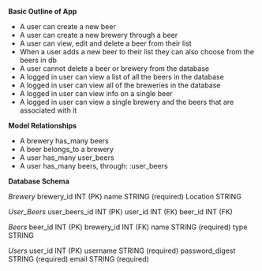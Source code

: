 **Basic Outline of App**

+ A user can create a new beer
+ A user can create a new brewery through a beer
+ A user can view, edit and delete a beer from their list
+ When a user adds a new beer to their list they can also choose from the beers in db
+ A user cannot delete a beer or brewery from the database
+ A logged in user can view a list of all the beers in the database
+ A logged in user can view all of the breweries in the database
+ A logged in user can view info on a single beer
+ A logged in user can view a single brewery and the beers that are associated with it

**Model Relationships**

+ A brewery has_many beers
+ A beer belongs_to a brewery
+ A user has_many user_beers
+ A user has_many beers, through: :user_beers

**Database Schema**

*Brewery*
brewery_id INT (PK)
name STRING (required)
Location STRING

*User_Beers*
user_beers_id INT (PK)
user_id INT (FK)
beer_id INT (FK)

*Beers*
beer_id INT (PK)
brewery_id INT (FK)
name STRING (required)
type STRING

*Users*
user_id INT (PK)
username STRING (required)
password_digest STRING (required)
email STRING (required)
